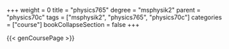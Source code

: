 +++
weight = 0
title = "physics765"
degree = "msphysik2"
parent = "physics70c"
tags = ["msphysik2", "physics765", "physics70c"]
categories = ["course"]
bookCollapseSection = false
+++

{{< genCoursePage >}}
